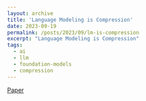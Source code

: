 ```yaml
---
layout: archive
title: 'Language Modeling is Compression'
date: 2023-09-19
permalink: /posts/2023/09/lm-is-compression
excerpt: "Language Modeling is Compression"
tags:
  - ai
  - llm
  - foundation-models
  - compression
---
```


[Paper](https://arxiv.org/pdf/2309.10668.pdf)